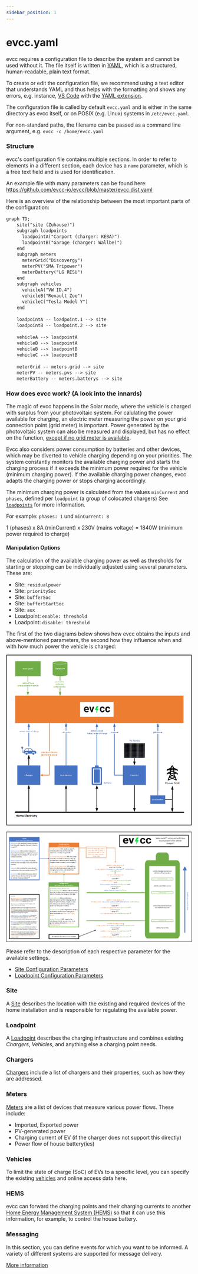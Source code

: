 ```yaml
---
sidebar_position: 1
---
```


# evcc.yaml

evcc requires a configuration file to describe the system and cannot be used
without it. The file itself is written in
[YAML](https://en.wikipedia.org/wiki/YAML), which is a structured,
human-readable, plain text format.

To create or edit the configuration file, we recommend using a text editor that
understands YAML and thus helps with the formatting and shows any errors, e.g.
instance, [VS Code](https://code.visualstudio.com) with the
[YAML extension](https://marketplace.visualstudio.com/items?itemName=redhat.vscode-yaml).

The configuration file is called by default `evcc.yaml` and is either in the
same directory as evcc itself, or on POSIX (e.g. Linux) systems in
`/etc/evcc.yaml`.

For non-standard paths, the filename can be passed as a command line argument,
e.g. `evcc -c /home/evcc.yaml`

### Structure

evcc's configuration file contains multiple sections. In order to refer to
elements in a different section, each device has a `name` parameter, which is a
free text field and is used for identification.

An example file with many parameters can be found here:
https://github.com/evcc-io/evcc/blob/master/evcc.dist.yaml

Here is an overview of the relationship between the most important parts of the
configuration:

```mermaid
graph TD;
    site("site (Zuhause)")
    subgraph loadpoints
      loadpointA("Carport (charger: KEBA)")
      loadpointB("Garage (charger: Wallbe)")
    end
    subgraph meters
      meterGrid("Discovergy")
      meterPV("SMA Tripower")
      meterBattery("LG RESU")
    end
    subgraph vehicles
      vehicleA("VW ID.4")
      vehicleB("Renault Zoe")
      vehicleC("Tesla Model Y")
    end

    loadpointA -- loadpoint.1 --> site
    loadpointB -- loadpoint.2 --> site

    vehicleA --> loadpointA
    vehicleB --> loadpointA
    vehicleB --> loadpointB
    vehicleC --> loadpointB

    meterGrid -- meters.grid --> site
    meterPV -- meters.pvs --> site
    meterBattery -- meters.batterys --> site
```

### How does evcc work? (A look into the innards)

The magic of evcc happens in the Solar mode, where the vehicle is charged with surplus from your photovoltaic system. For calulating the power available for charging, an electric meter measuring the power on your grid connection point (grid meter) is important. Power generated by the photovoltaic system can also be measured and displayed, but has no effect on the function, [except if no grid meter is available](../../guides/meters#i-have-a-solar-installation-but-i-dont-have-a-readable-grid-connection-meter---can-i-still-use-evcc).

Evcc also considers power consumption by batteries and other devices, which may be diverted to vehicle charging depending on your priorities. The system constantly monitors the available charging power and starts the charging process if it exceeds the minimum power required for the vehicle (minimum charging power). If the available charging power changes, evcc adapts the charging power or stops charging accordingly.

The minimum charging power is calculated from the values `minCurrent` and `phases`, defined per `loadpoint` (a group of colocated chargers) See [`loadpoints`](./loadpoints) for more
information.

For example: `phases: 1` und `minCurrent: 8`

1 (phases) x 8A (minCurrent) x 230V (mains voltage) = 1840W (minimum power required to charge)

#### Manipulation Options

The calculation of the available charging power as well as thresholds for starting or stopping can be individually adjusted using
several parameters. These are:

- Site: `residualpower`
- Site: `prioritySoc`
- Site: `bufferSoc`
- Site: `bufferStartSoc`
- Site: `aux`
- Loadpoint: `enable: threshold`
- Loadpoint: `disable: threshold`

The first of the two diagrams below shows how evcc obtains the inputs and above-mentioned parameters, the second how they influence when and with how much power the vehicle is charged:

![inputs outputs diagram](img/inputs_outputs_en.png)

![available charging power diagram](img/available_charging_power_en.png)

Please refer to the description of each respective parameter for the available settings.

- [Site Configuration Parameters](./site)
- [Loadpoint Configuration Parameters](./loadpoints)

### Site

A [Site](site) describes the location with the existing and required devices of
the home installation and is responsible for regulating the available power.

### Loadpoint

A [Loadpoint](loadpoints) describes the charging infrastructure and combines
existing _Chargers_, _Vehicles_, and anything else a charging point needs.

### Chargers

[Chargers](chargers) include a list of chargers and their properties, such as
how they are addressed.

### Meters

[Meters](meters) are a list of devices that measure various power flows. These
include:

- Imported, Exported power
- PV-generated power
- Charging current of EV (if the charger does not support this directly)
- Power flow of house battery(ies)

### Vehicles

To limit the state of charge (SoC) of EVs to a specific level, you can specify
the existing [vehicles](vehicles) and online access data here.

### HEMS

evcc can forward the charging points and their charging currents to another
[Home Energy Management System (HEMS)](hems) so that it can use this
information, for example, to control the house battery.

### Messaging

In this section, you can define events for which you want to be informed. A
variety of different systems are supported for message delivery.

[More information](messaging)
